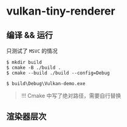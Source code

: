# vulkan-tiny-renderer

## 编译 && 运行

只测试了 `MSVC` 的情况

```shell
$ mkdir build
$ cmake -B ./build .
$ cmake --build ./build --config=Debug
```

```shell
$ build\Debug\Vulkan-demo.exe
```

> !!!
> Cmake 中写了绝对路径，需要自行替换


## 渲染器层次